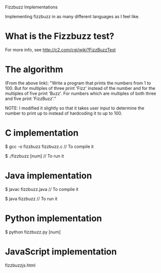 Fizzbuzz Implementations

Implementing fizzbuzz in as many different languages as I feel like.

# What is the Fizzbuzz test?
For more info, see http://c2.com/cgi/wiki?FizzBuzzTest

# The algorithm
(From the above link): "Write a program that prints the numbers from 1 to 100. But for multiples of three print 'Fizz' instead of the number and for the multiples of five print 'Buzz'. For numbers which are multiples of both three and five print 'FizzBuzz'."

NOTE: I modified it slightly so that it takes user input to determine the number to print up to instead of hardcoding it to up to 100.

# C implementation
$ gcc -o fizzbuzz fizzbuzz.c    // To compile it

$ ./fizzbuzz [num]              // To run it

# Java implementation
$ javac fizzbuzz.java           // To compile it

$ java fizzbuzz                 // To run it

# Python implementation
$ python fizzbuzz.py [num]

# JavaScript implementation
fizzbuzzjs.html
